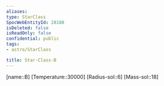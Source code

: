 ```yaml
---
aliases: 
type: StarClass
SpocWebEntityId: 28188
isDeleted: false
isReadOnly: false
confidential: public
tags:
- astro/StarClass

title: Star-Class-B
---
```

[name::B]
[Temperature::30000]
[Radius-sol::6]
[Mass-sol::18]




